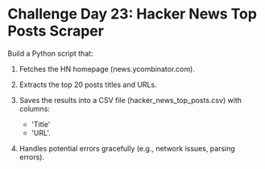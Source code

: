 # Challenge Day 23: Hacker News Top Posts Scraper

Build a Python script that:

1. Fetches the HN homepage (news.ycombinator.com).
2. Extracts the top 20 posts titles and URLs.
3. Saves the results into a CSV file (hacker_news_top_posts.csv) with
columns: 

    - 'Title' 
    - 'URL'.

4. Handles potential errors gracefully (e.g., network issues, parsing errors).

